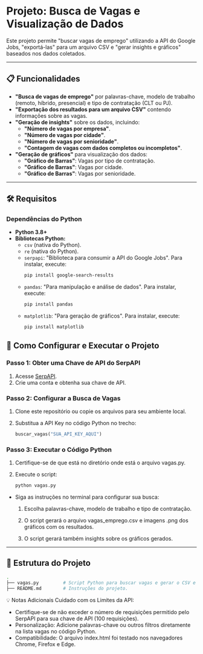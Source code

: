 # Projeto: Busca de Vagas e Visualização de Dados  

Este projeto permite "buscar vagas de emprego" utilizando a API do Google Jobs, "exportá-las" para um arquivo CSV e "gerar insights e gráficos" baseados nos dados coletados.

---

## 📋 Funcionalidades  

- **"Busca de vagas de emprego"** por palavras-chave, modelo de trabalho (remoto, híbrido, presencial) e tipo de contratação (CLT ou PJ).
- **"Exportação dos resultados para um arquivo CSV"** contendo informações sobre as vagas.
- **"Geração de insights"** sobre os dados, incluindo:
  - **"Número de vagas por empresa"**.
  - **"Número de vagas por cidade"**.
  - **"Número de vagas por senioridade"**.
  - **"Contagem de vagas com dados completos ou incompletos"**.
- **"Geração de gráficos"** para visualização dos dados:
  - **"Gráfico de Barras"**: Vagas por tipo de contratação.
  - **"Gráfico de Barras"**: Vagas por cidade.
  - **"Gráfico de Barras"**: Vagas por senioridade.
---

## 🛠️ Requisitos  

### Dependências do Python  

- **Python 3.8+**
- **Bibliotecas Python:**
  - `csv` (nativa do Python).
  - `re` (nativa do Python).
  - `serpapi`: "Biblioteca para consumir a API do Google Jobs".
    Para instalar, execute:
    ```bash
    pip install google-search-results
    ```
  - `pandas`: "Para manipulação e análise de dados".
    Para instalar, execute:
    ```bash
    pip install pandas
    ```
  - `matplotlib`: "Para geração de gráficos".
    Para instalar, execute:
    ```bash
    pip install matplotlib
    ```

## 🚀 Como Configurar e Executar o Projeto  

### Passo 1: Obter uma Chave de API do SerpAPI  

1. Acesse [SerpAPI](https://serpapi.com/).  
2. Crie uma conta e obtenha sua chave de API.  

### Passo 2: Configurar a Busca de Vagas  

1. Clone este repositório ou copie os arquivos para seu ambiente local.  
2. Substitua a API Key no código Python no trecho:  
   
   ```python
   buscar_vagas("SUA_API_KEY_AQUI")

### Passo 3: Executar o Código Python

1. Certifique-se de que está no diretório onde está o arquivo vagas.py.

2. Execute o script:

    ```bash
    python vagas.py
    ```
* Siga as instruções no terminal para configurar sua busca:

    1. Escolha palavras-chave, modelo de trabalho e tipo de contratação.

    2. O script gerará o arquivo vagas_emprego.csv e imagens .png dos gráficos com os resultados.

    3. O script gerará também insights sobre os gráficos gerados.


--------------------------------

## 📁 Estrutura do Projeto

 ```bash
.
├── vagas.py         # Script Python para buscar vagas e gerar o CSV e os gráficos.     
├── README.md        # Instruções do projeto.
```
💡 Notas Adicionais
Cuidado com os Limites da API: 
* Certifique-se de não exceder o número de requisições permitido pelo SerpAPI para sua chave de API (100 requisições). 
* Personalização: Adicione palavras-chave ou outros filtros diretamente na lista vagas no código Python.
* Compatibilidade: O arquivo index.html foi testado nos navegadores Chrome, Firefox e Edge.
